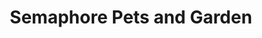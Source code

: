 ---
title: "Semaphore Pets and Garden"
url: /semaphore/semaphore-pets-and-garden-semaphore-road/
shop: Garten-Center
---
